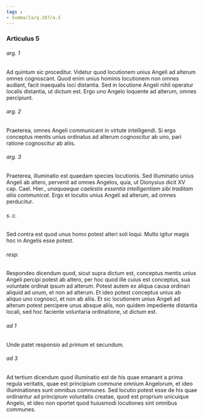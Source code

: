 ```yaml
---
tags : 
- Summa/Ia/q.107/a.5
---
```


### Articulus 5

###### arg. 1
Ad quintum sic proceditur. Videtur quod locutionem unius Angeli ad alterum omnes cognoscant. Quod enim unius hominis locutionem non omnes audiant, facit inaequalis loci distantia. Sed in locutione Angeli nihil operatur localis distantia, ut dictum est. Ergo uno Angelo loquente ad alterum, omnes percipiunt.

###### arg. 2
Praeterea, omnes Angeli communicant in virtute intelligendi. Si ergo conceptus mentis unius ordinatus ad alterum cognoscitur ab uno, pari ratione cognoscitur ab aliis.

###### arg. 3
Praeterea, illuminatio est quaedam species locutionis. Sed illuminatio unius Angeli ab altero, pervenit ad omnes Angelos, quia, ut Dionysius dicit XV cap. Cael. Hier., *unaquaeque caelestis essentia intelligentiam sibi traditam aliis communicat*. Ergo et locutio unius Angeli ad alterum, ad omnes perducitur.

###### s. c.
Sed contra est quod unus homo potest alteri soli loqui. Multo igitur magis hoc in Angelis esse potest.

###### resp.
Respondeo dicendum quod, sicut supra dictum est, conceptus mentis unius Angeli percipi potest ab altero, per hoc quod ille cuius est conceptus, sua voluntate ordinat ipsum ad alterum. Potest autem ex aliqua causa ordinari aliquid ad unum, et non ad alterum. Et ideo potest conceptus unius ab aliquo uno cognosci, et non ab aliis. Et sic locutionem unius Angeli ad alterum potest percipere unus absque aliis, non quidem impediente distantia locali, sed hoc faciente voluntaria ordinatione, ut dictum est.

###### ad 1
Unde patet responsio ad primum et secundum.

###### ad 3
Ad tertium dicendum quod illuminatio est de his quae emanant a prima regula veritatis, quae est principium commune omnium Angelorum, et ideo illuminationes sunt omnibus communes. Sed locutio potest esse de his quae ordinantur ad principium voluntatis creatae, quod est proprium unicuique Angelo, et ideo non oportet quod huiusmodi locutiones sint omnibus communes.

